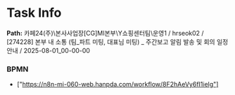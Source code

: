 # Task Info

**Path:** 카페24(주)\본사사업장\[CG]MI본부\Y쇼핑센터팀\운영1 / hrseok02 / [274228] 본부 내 소통 (팀_파트 미팅, 대표님 미팅) _ 주간보고 알림 발송 및 회의 일정 안내 / 2025-08-01_00-00-00

### BPMN
- ["https://n8n-mi-060-web.hanpda.com/workflow/8F2hAeVy6fI1ielg"]

